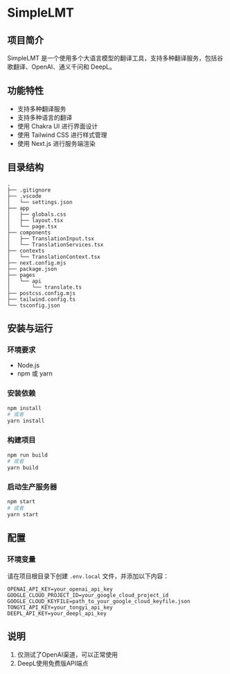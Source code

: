 # SimpleLMT

## 项目简介

SimpleLMT 是一个使用多个大语言模型的翻译工具，支持多种翻译服务，包括谷歌翻译、OpenAI、通义千问和 DeepL。

## 功能特性

- 支持多种翻译服务
- 支持多种语言的翻译
- 使用 Chakra UI 进行界面设计
- 使用 Tailwind CSS 进行样式管理
- 使用 Next.js 进行服务端渲染

## 目录结构

```plaintext
.
├── .gitignore
├── .vscode
│   └── settings.json
├── app
│   ├── globals.css
│   ├── layout.tsx
│   └── page.tsx
├── components
│   ├── TranslationInput.tsx
│   └── TranslationServices.tsx
├── contexts
│   └── TranslationContext.tsx
├── next.config.mjs
├── package.json
├── pages
│   └── api
│       └── translate.ts
├── postcss.config.mjs
├── tailwind.config.ts
└── tsconfig.json
```

## 安装与运行

### 环境要求

- Node.js
- npm 或 yarn

### 安装依赖

```bash
npm install
# 或者
yarn install
```

### 构建项目

```bash
npm run build
# 或者
yarn build
```

### 启动生产服务器

```bash
npm start
# 或者
yarn start
```

## 配置

### 环境变量

请在项目根目录下创建 `.env.local` 文件，并添加以下内容：

```plaintext
OPENAI_API_KEY=your_openai_api_key
GOOGLE_CLOUD_PROJECT_ID=your_google_cloud_project_id
GOOGLE_CLOUD_KEYFILE=path_to_your_google_cloud_keyfile.json
TONGYI_API_KEY=your_tongyi_api_key
DEEPL_API_KEY=your_deepl_api_key
```

## 说明
1. 仅测试了OpenAI渠道，可以正常使用
2. DeepL使用免费版API端点